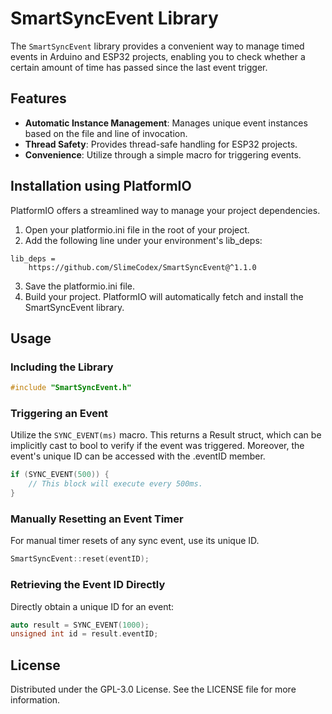 # SmartSyncEvent Library

The `SmartSyncEvent` library provides a convenient way to manage timed events in Arduino and ESP32 projects, enabling you to check whether a certain amount of time has passed since the last event trigger.

## Features

- **Automatic Instance Management**: Manages unique event instances based on the file and line of invocation.
- **Thread Safety**: Provides thread-safe handling for ESP32 projects.
- **Convenience**: Utilize through a simple macro for triggering events.

## Installation using PlatformIO

PlatformIO offers a streamlined way to manage your project dependencies.

1. Open your platformio.ini file in the root of your project.
2. Add the following line under your environment's lib_deps:

```
lib_deps =
    https://github.com/SlimeCodex/SmartSyncEvent@^1.1.0
```

3. Save the platformio.ini file.
4. Build your project. PlatformIO will automatically fetch and install the SmartSyncEvent library.

## Usage

### Including the Library

```cpp
#include "SmartSyncEvent.h"
```

### Triggering an Event

Utilize the `SYNC_EVENT(ms)` macro. This returns a Result struct, which can be implicitly cast to bool to verify if the event was triggered. Moreover, the event's unique ID can be accessed with the .eventID member.

```cpp
if (SYNC_EVENT(500)) {
    // This block will execute every 500ms.
}
```

### Manually Resetting an Event Timer

For manual timer resets of any sync event, use its unique ID.

```cpp
SmartSyncEvent::reset(eventID);
```

### Retrieving the Event ID Directly

Directly obtain a unique ID for an event:

```cpp
auto result = SYNC_EVENT(1000);
unsigned int id = result.eventID;
```

## License

Distributed under the GPL-3.0 License. See the LICENSE file for more information.